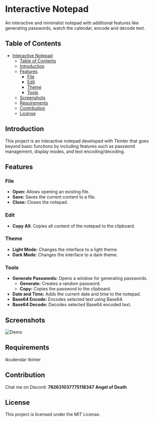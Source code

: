 # Interactive Notepad

An interactive and minimalist notepad with additional features like generating passwords, watch the calendar, encode and decode text.

## Table of Contents

- [Interactive Notepad](#interactive-notepad)
  - [Table of Contents](#table-of-contents)
  - [Introduction](#introduction)
  - [Features](#features)
    - [File](#file)
    - [Edit](#edit)
    - [Theme](#theme)
    - [Tools](#tools)
  - [Screenshots](#screenshots)
  - [Requirements](#requirements)
  - [Contribution](#contribution)
  - [License](#license)

## Introduction

This project is an interactive notepad developed with Tkinter that goes beyond basic functions by including features such as password management, display modes, and text encoding/decoding.

## Features

### File

-   **Open:** Allows opening an existing file.
-   **Save:** Saves the current content to a file.
-   **Close:** Closes the notepad.

### Edit

-   **Copy All:** Copies all content of the notepad to the clipboard.

### Theme

-   **Light Mode:** Changes the interface to a light theme.
-   **Dark Mode:** Changes the interface to a dark theme.

### Tools

-   **Generate Passwords:** Opens a window for generating passwords.
    -   **Generate:** Creates a random password.
    -   **Copy:** Copies the password to the clipboard.
-   **Date and Time:** Adds the current date and time to the notepad.
-   **Base64 Encode:** Encodes selected text using Base64.
-   **Base64 Decode:** Decodes selected Base64 encoded text.

## Screenshots


![Demo](use_demostration.gif)


##  Requirements

tkcalendar
tkinter

## Contribution

Chat me on Discord: **782631037775118347** **Angel of Death**

## License

This project is licensed under the MIT License.
